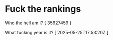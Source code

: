 # Fuck the rankings

Who the hell am I?
{ 35627459 }

What fucking year is it?
[ 2025-05-25T17:53:20Z ]

